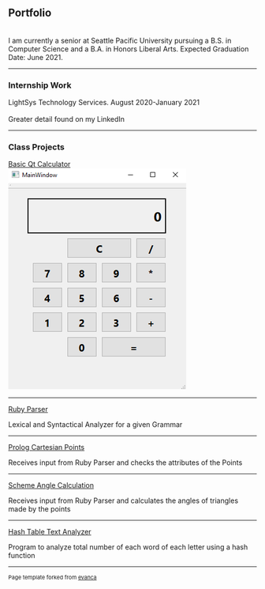 ## Portfolio
<br>
<div>I am currently a senior at Seattle Pacific University pursuing a B.S. in Computer Science and a B.A. in Honors Liberal Arts. Expected Graduation Date: June 2021.</div>

---

### Internship Work
<div>LightSys Technology Services. August 2020-January 2021</div>
<br>
<div>Greater detail found on my LinkedIn</div>

---

### Class Projects 

[Basic Qt Calculator](https://github.com/cscederborg/basicQtCalculator)
<br>
<img src="images/calculator.PNG"/>

---
[Ruby Parser](https://github.com/cscederborg/rubyParser)
<br>
<div>Lexical and Syntactical Analyzer for a given Grammar</div>

---
[Prolog Cartesian Points](https://github.com/cscederborg/prologThreePoints)
<br>
<div>Receives input from Ruby Parser and checks the attributes of the Points</div>

---
[Scheme Angle Calculation](https://github.com/cscederborg/schemeThreePoints)
<br>
<div>Receives input from Ruby Parser and calculates the angles of triangles made by the points</div>

---
[Hash Table Text Analyzer](https://github.com/cscederborg/hashTextAnalyzer)
<br>
<div>Program to analyze total number of each word of each letter using a hash function</div>




---
<p style="font-size:11px">Page template forked from <a href="https://github.com/evanca/quick-portfolio">evanca</a></p>
<!-- Remove above link if you don't want to attibute -->

